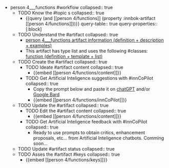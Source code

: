 
- person 4___functions #workflow
   collapsed:: true
  - TODO Know the #topic s
    collapsed:: true
    - {{query (and [[person 4/functions]] (property :innbok-artifact [[person 4/functions]]))}}
      query-table:: true
      query-properties:: [:block]
  - TODO Understand the #artifact
    collapsed:: true
    - [person 4___functions artifact information (definition + description + examples)](https://go.innbok.com/#/page/innBoK%2Fperson-%28id%29%2Ffunctions%2Finfo)
    - This artifact has type list and uses the following #classes: [function (definition + template + list)](https://go.innbok.com/#/page/innBoK%2Fclass%2Ffunction)
  - TODO Create the #artifact
     collapsed:: true
    - TODO Ideate #artifact content
      collapsed:: true
      - {{embed [[person 4/functions/content]]}}
    - TODO Get Artificial Inteligence suggestions with #innCoPilot
      collapsed:: true
      - Copy the prompt below and paste it on [chatGPT](https://chat.openai.com) and/or [Google Bard](https://bard.google.com/chat)
      - {{embed [[person 4/functions/innCoPilot]]}}
  - TODO Update the #artifact
    collapsed:: true
    - TODO Edit the #artifact content
     collapsed:: true
      - {{embed [[person 4/functions/content]]}}
    - TODO Get Artificial Inteligence feedback with #innCoPilot
      collapsed:: true
      - Ready to use prompts to obtain critics, enhancement proposals, etc... from Artificial Inteligence chatbots. Comming soon...
  - TODO Update #artifact status
    collapsed:: true
  - TODO Asses the #artifact #keys
    collapsed:: true
    - {{embed [[person 4/functions/keys]]}}



